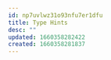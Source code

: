 ```yaml
---
id: np7uvlwz31o93nfu7er1dfu
title: Type Hints
desc: ""
updated: 1660358282422
created: 1660358281837
---
```

